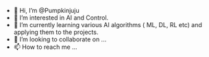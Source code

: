 - 👋 Hi, I’m @Pumpkinjuju
- 👀 I’m interested in AI and Control.
- 🌱 I’m currently learning various AI algorithms ( ML, DL, RL etc) and applying them to the projects. 
- 💞️ I’m looking to collaborate on ...
- 📫 How to reach me ...

<!---
Pumpkinjuju/Pumpkinjuju is a ✨ special ✨ repository because its `README.md` (this file) appears on your GitHub profile.
You can click the Preview link to take a look at your changes.
--->
